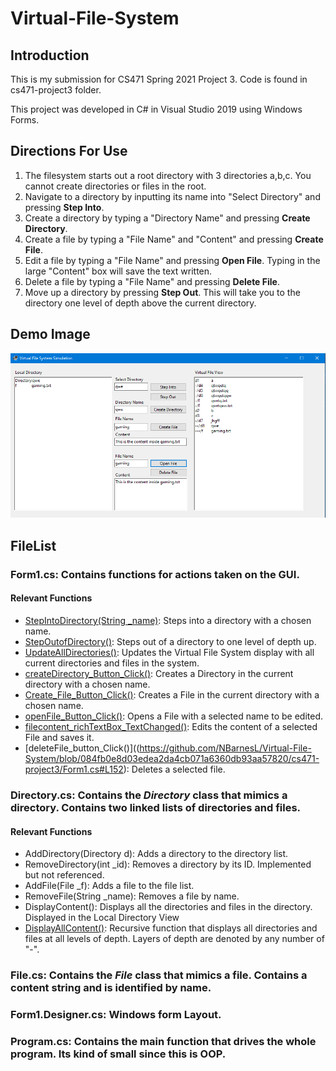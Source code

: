 # Virtual-File-System
## Introduction
This is my submission for CS471 Spring 2021 Project 3. Code is found in cs471-project3 folder.

This project was developed in C# in Visual Studio 2019 using Windows Forms.


## Directions For Use
1. The filesystem starts out a root directory with 3 directories a,b,c. You cannot create directories or files in the root.
2. Navigate to a directory by inputting its name into "Select Directory" and pressing **Step Into**.
3. Create a directory by typing a "Directory Name" and pressing **Create Directory**.
4. Create a file by typing a "File Name" and "Content" and pressing **Create File**.
5. Edit a file by typing a "File Name" and pressing **Open File**. Typing in the large "Content" box will save the text written.
6. Delete a file by typing a "File Name" and pressing **Delete File**.
7. Move up a directory by pressing **Step Out**. This will take you to the directory one level of depth above the current directory.

## Demo Image

![Demo Image](/demo.png)


## FileList
### Form1.cs: Contains functions for actions taken on the GUI.
#### Relevant Functions
- [StepIntoDirectory(String _name)](https://github.com/NBarnesL/Virtual-File-System/blob/084fb0e8d03edea2da4cb071a6360db93aa57820/cs471-project3/Form1.cs#L223): Steps into a directory with a chosen name.
- [StepOutofDirectory()](https://github.com/NBarnesL/Virtual-File-System/blob/084fb0e8d03edea2da4cb071a6360db93aa57820/cs471-project3/Form1.cs#L265): Steps out of a directory to one level of depth up.
- [UpdateAllDirectories()](https://github.com/NBarnesL/Virtual-File-System/blob/084fb0e8d03edea2da4cb071a6360db93aa57820/cs471-project3/Form1.cs#L174): Updates the Virtual File System display with all current directories and files in the system.
- [createDirectory_Button_Click()](https://github.com/NBarnesL/Virtual-File-System/blob/084fb0e8d03edea2da4cb071a6360db93aa57820/cs471-project3/Form1.cs#L56): Creates a Directory in the current directory with a chosen name.
- [Create_File_Button_Click()](https://github.com/NBarnesL/Virtual-File-System/blob/084fb0e8d03edea2da4cb071a6360db93aa57820/cs471-project3/Form1.cs#L89): Creates a File in the current directory with a chosen name.
- [openFile_Button_Click()](https://github.com/NBarnesL/Virtual-File-System/blob/084fb0e8d03edea2da4cb071a6360db93aa57820/cs471-project3/Form1.cs#L124): Opens a File with a selected name to be edited.
- [filecontent_richTextBox_TextChanged()](https://github.com/NBarnesL/Virtual-File-System/blob/084fb0e8d03edea2da4cb071a6360db93aa57820/cs471-project3/Form1.cs#L138): Edits the content of a selected File and saves it.
- [deleteFile_button_Click()]((https://github.com/NBarnesL/Virtual-File-System/blob/084fb0e8d03edea2da4cb071a6360db93aa57820/cs471-project3/Form1.cs#L152): Deletes a selected file.

### Directory.cs: Contains the *Directory* class that mimics a directory. Contains two linked lists of directories and files.
#### Relevant Functions
- AddDirectory(Directory d): Adds a directory to the directory list. 
- RemoveDirectory(int _id): Removes a directory by its ID. Implemented but not referenced.
- AddFile(File _f): Adds a file to the file list.
- RemoveFile(String _name): Removes a file by name.
- DisplayContent(): Displays all the directories and files in the directory. Displayed in the Local Directory View
- [DisplayAllContent()](https://github.com/NBarnesL/Virtual-File-System/blob/c541e6e11313ca48384641260b7f1c67c97ae027/cs471-project3/Directory.cs#L107): Recursive function that displays all directories and files at all levels of depth. Layers of depth are denoted by any number of "-".

### File.cs: Contains the *File* class that mimics a file. Contains a content string and is identified by name.

### Form1.Designer.cs: Windows form Layout.

### Program.cs: Contains the main function that drives the whole program. Its kind of small since this is OOP.

